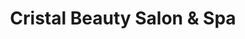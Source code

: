 ---
title: "Cristal Beauty Salon & Spa"
url: /etobicoke/cristal-beauty-salon-und-spa/
shop: Friseur
---